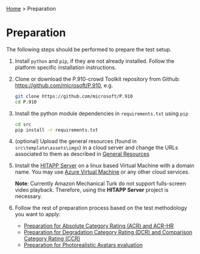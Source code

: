 [Home](../README.md) > Preparation
# Preparation

The following steps should be performed to prepare the test setup.

1. Install `python` and `pip`, if they are not already installed. Follow the platform specific installation instructions.

1. Clone or download the P.910-crowd Toolkit repository from Github: https://github.com/microsoft/P.910, e.g.

    ```bash
    git clone https://github.com/microsoft/P.910
    cd P.910
    ```

1. Install the python module dependencies in `requirements.txt` using `pip`

    ```bash
    cd src
    pip install -r requirements.txt
    ```
    
1. (optional) Upload the general resources (found in `src\template\assets\imgs`) in a cloud server and change the 
URLs associated to them as described in [General Resources](general_res.md)

1. Install the [HITAPP Server](..//hitapp_server) on a linux based Virtual Machine with a domain name.
You may use [Azure Virtual Machine](https://azure.microsoft.com/en-us/services/virtual-machines/) or any other cloud services. 
 
     **Note**: Currently Amazon Mechanical Turk do not support fulls-screen video playback. Therefore, using the **HITAPP Server**
      project is necessary. 

1.  Follow the rest of preparation process based on the test methodology you want to apply:    
    - [Preparation for Absolute Category Rating (ACR) and ACR-HR](prep_acr.md)
    - [Preparation for Degradation Category Rating (DCR) and Comparison Category Rating (CCR)](prep_dcr.md)
    - [Preparation for Photorealistic Avatars evaluation](prep_avatar.md)
